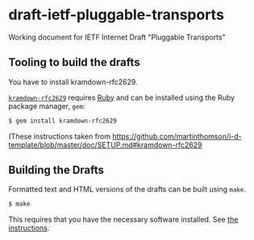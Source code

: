 # draft-ietf-pluggable-transports
Working document for IETF Internet Draft "Pluggable Transports"

## Tooling to build the drafts
You have to install kramdown-rfc2629. 

[`kramdown-rfc2629`](https://github.com/cabo/kramdown-rfc2629) requires
[Ruby](https://www.ruby-lang.org/) and can be installed using the Ruby package
manager, `gem`:

```sh
$ gem install kramdown-rfc2629
```

(These instructions taken from https://github.com/martinthomson/i-d-template/blob/master/doc/SETUP.md#kramdown-rfc2629

## Building the Drafts

Formatted text and HTML versions of the drafts can be built using `make`.

```sh
$ make
```

This requires that you have the necessary software installed.  See
[the instructions](https://github.com/martinthomson/i-d-template/blob/master/doc/SETUP.md).
